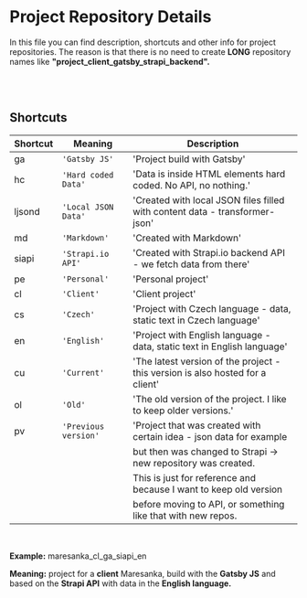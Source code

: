 # Project Repository Details

In this file you can find description, shortcuts and other info for project repositories. 
The reason is that there is no need to create **LONG** repository names like **"project_client_gatsby_strapi_backend".**


<br />
<br />


## Shortcuts


|Shortcut        |Meaning               |Description                                                            |
|----------------|-------------------------------|--------------------------------------------------------------|
|ga	     |`'Gatsby JS'`         |'Project build with Gatsby'                                                    |
|hc	 |`'Hard coded Data'`   |'Data is inside HTML elements hard coded. No API, no nothing.'    |         
|ljsond	 |`'Local JSON Data'`   |'Created with local JSON files filled with content data - transformer-json'    |         
|md	     |`'Markdown'`          |'Created with Markdown'                                                        |         
|siapi	 |`'Strapi.io API'`     |'Created with Strapi.io backend API - we fetch data from there'                |         
|pe	     |`'Personal'`          |'Personal project'                                                             |         
|cl	     |`'Client'`            |'Client project'                                                               |         
|cs	     |`'Czech'`             |'Project with Czech language - data, static text in Czech language'            |         
|en	     |`'English'`           |'Project with English language - data, static text in English language'        |         
|cu	     |`'Current'`           |'The latest version of the project - this version is also hosted for a client'        |         
|ol	     |`'Old'`           |'The old version of the project. I like to keep older versions.'        |         
|pv	     |`'Previous version'`  |'Project that was created with certain idea - json data for example        |         
|	     |  |but then was changed to Strapi -> new repository was created.        |         
|	     |  |This is just for reference and because I want to keep old version         |         
|	     |  |before moving to API, or something like that with new repos.         |         



<br />


**Example:** maresanka_cl_ga_siapi_en

**Meaning:** project for a **client** Maresanka, build with the **Gatsby JS** and based on the **Strapi API** with data in the **English language.**